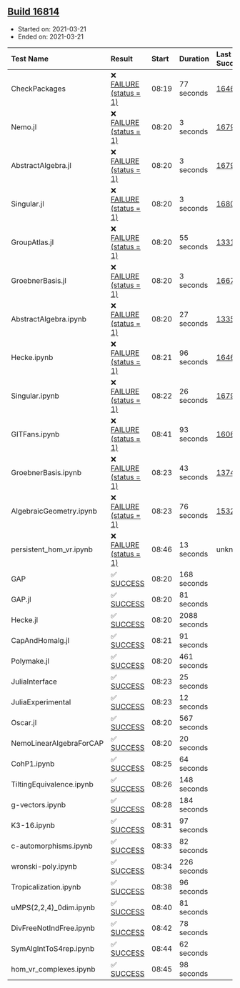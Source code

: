 ## [Build 16814](https://oscarci.mathematik.uni-kl.de/job/oscar/16814/)

* Started on: 2021-03-21
* Ended on: 2021-03-21

| Test Name    | Result | Start | Duration | Last Success | First Failure |
|:-------------|:-------|:------|:---------|:-------------|:--------------|
| CheckPackages | ❌ [FAILURE (status = 1)](https://oscarci.mathematik.uni-kl.de/job/oscar/16814/artifact/logs/build-16814/CheckPackages.log) | 08:19 | 77 seconds | [16463](https://oscarci.mathematik.uni-kl.de/job/oscar/16463/) | [16464](https://oscarci.mathematik.uni-kl.de/job/oscar/16464/) |
| Nemo.jl | ❌ [FAILURE (status = 1)](https://oscarci.mathematik.uni-kl.de/job/oscar/16814/artifact/logs/build-16814/Nemo.jl.log) | 08:20 | 3 seconds | [16793](https://oscarci.mathematik.uni-kl.de/job/oscar/16793/) | [16794](https://oscarci.mathematik.uni-kl.de/job/oscar/16794/) |
| AbstractAlgebra.jl | ❌ [FAILURE (status = 1)](https://oscarci.mathematik.uni-kl.de/job/oscar/16814/artifact/logs/build-16814/AbstractAlgebra.jl.log) | 08:20 | 3 seconds | [16792](https://oscarci.mathematik.uni-kl.de/job/oscar/16792/) | [16793](https://oscarci.mathematik.uni-kl.de/job/oscar/16793/) |
| Singular.jl | ❌ [FAILURE (status = 1)](https://oscarci.mathematik.uni-kl.de/job/oscar/16814/artifact/logs/build-16814/Singular.jl.log) | 08:20 | 3 seconds | [16802](https://oscarci.mathematik.uni-kl.de/job/oscar/16802/) | [16803](https://oscarci.mathematik.uni-kl.de/job/oscar/16803/) |
| GroupAtlas.jl | ❌ [FAILURE (status = 1)](https://oscarci.mathematik.uni-kl.de/job/oscar/16814/artifact/logs/build-16814/GroupAtlas.jl.log) | 08:20 | 55 seconds | [13311](https://oscarci.mathematik.uni-kl.de/job/oscar/13311/) | [13312](https://oscarci.mathematik.uni-kl.de/job/oscar/13312/) |
| GroebnerBasis.jl | ❌ [FAILURE (status = 1)](https://oscarci.mathematik.uni-kl.de/job/oscar/16814/artifact/logs/build-16814/GroebnerBasis.jl.log) | 08:20 | 3 seconds | [16676](https://oscarci.mathematik.uni-kl.de/job/oscar/16676/) | [16677](https://oscarci.mathematik.uni-kl.de/job/oscar/16677/) |
| AbstractAlgebra.ipynb | ❌ [FAILURE (status = 1)](https://oscarci.mathematik.uni-kl.de/job/oscar/16814/artifact/logs/build-16814/AbstractAlgebra.ipynb.log) | 08:20 | 27 seconds | [13355](https://oscarci.mathematik.uni-kl.de/job/oscar/13355/) | [13356](https://oscarci.mathematik.uni-kl.de/job/oscar/13356/) |
| Hecke.ipynb | ❌ [FAILURE (status = 1)](https://oscarci.mathematik.uni-kl.de/job/oscar/16814/artifact/logs/build-16814/Hecke.ipynb.log) | 08:21 | 96 seconds | [16463](https://oscarci.mathematik.uni-kl.de/job/oscar/16463/) | [16464](https://oscarci.mathematik.uni-kl.de/job/oscar/16464/) |
| Singular.ipynb | ❌ [FAILURE (status = 1)](https://oscarci.mathematik.uni-kl.de/job/oscar/16814/artifact/logs/build-16814/Singular.ipynb.log) | 08:22 | 26 seconds | [16793](https://oscarci.mathematik.uni-kl.de/job/oscar/16793/) | [16794](https://oscarci.mathematik.uni-kl.de/job/oscar/16794/) |
| GITFans.ipynb | ❌ [FAILURE (status = 1)](https://oscarci.mathematik.uni-kl.de/job/oscar/16814/artifact/logs/build-16814/GITFans.ipynb.log) | 08:41 | 93 seconds | [16068](https://oscarci.mathematik.uni-kl.de/job/oscar/16068/) | [16069](https://oscarci.mathematik.uni-kl.de/job/oscar/16069/) |
| GroebnerBasis.ipynb | ❌ [FAILURE (status = 1)](https://oscarci.mathematik.uni-kl.de/job/oscar/16814/artifact/logs/build-16814/GroebnerBasis.ipynb.log) | 08:23 | 43 seconds | [13748](https://oscarci.mathematik.uni-kl.de/job/oscar/13748/) | [13749](https://oscarci.mathematik.uni-kl.de/job/oscar/13749/) |
| AlgebraicGeometry.ipynb | ❌ [FAILURE (status = 1)](https://oscarci.mathematik.uni-kl.de/job/oscar/16814/artifact/logs/build-16814/AlgebraicGeometry.ipynb.log) | 08:23 | 76 seconds | [15322](https://oscarci.mathematik.uni-kl.de/job/oscar/15322/) | [15323](https://oscarci.mathematik.uni-kl.de/job/oscar/15323/) |
| persistent_hom_vr.ipynb | ❌ [FAILURE (status = 1)](https://oscarci.mathematik.uni-kl.de/job/oscar/16814/artifact/logs/build-16814/persistent_hom_vr.ipynb.log) | 08:46 | 13 seconds | unknown | unknown |
| GAP | ✅ [SUCCESS](https://oscarci.mathematik.uni-kl.de/job/oscar/16814/artifact/logs/build-16814/GAP.log) | 08:20 | 168 seconds |  |  |
| GAP.jl | ✅ [SUCCESS](https://oscarci.mathematik.uni-kl.de/job/oscar/16814/artifact/logs/build-16814/GAP.jl.log) | 08:20 | 81 seconds |  |  |
| Hecke.jl | ✅ [SUCCESS](https://oscarci.mathematik.uni-kl.de/job/oscar/16814/artifact/logs/build-16814/Hecke.jl.log) | 08:20 | 2088 seconds |  |  |
| CapAndHomalg.jl | ✅ [SUCCESS](https://oscarci.mathematik.uni-kl.de/job/oscar/16814/artifact/logs/build-16814/CapAndHomalg.jl.log) | 08:21 | 91 seconds |  |  |
| Polymake.jl | ✅ [SUCCESS](https://oscarci.mathematik.uni-kl.de/job/oscar/16814/artifact/logs/build-16814/Polymake.jl.log) | 08:20 | 461 seconds |  |  |
| JuliaInterface | ✅ [SUCCESS](https://oscarci.mathematik.uni-kl.de/job/oscar/16814/artifact/logs/build-16814/JuliaInterface.log) | 08:23 | 25 seconds |  |  |
| JuliaExperimental | ✅ [SUCCESS](https://oscarci.mathematik.uni-kl.de/job/oscar/16814/artifact/logs/build-16814/JuliaExperimental.log) | 08:23 | 12 seconds |  |  |
| Oscar.jl | ✅ [SUCCESS](https://oscarci.mathematik.uni-kl.de/job/oscar/16814/artifact/logs/build-16814/Oscar.jl.log) | 08:20 | 567 seconds |  |  |
| NemoLinearAlgebraForCAP | ✅ [SUCCESS](https://oscarci.mathematik.uni-kl.de/job/oscar/16814/artifact/logs/build-16814/NemoLinearAlgebraForCAP.log) | 08:20 | 20 seconds |  |  |
| CohP1.ipynb | ✅ [SUCCESS](https://oscarci.mathematik.uni-kl.de/job/oscar/16814/artifact/logs/build-16814/CohP1.ipynb.log) | 08:25 | 64 seconds |  |  |
| TiltingEquivalence.ipynb | ✅ [SUCCESS](https://oscarci.mathematik.uni-kl.de/job/oscar/16814/artifact/logs/build-16814/TiltingEquivalence.ipynb.log) | 08:26 | 148 seconds |  |  |
| g-vectors.ipynb | ✅ [SUCCESS](https://oscarci.mathematik.uni-kl.de/job/oscar/16814/artifact/logs/build-16814/g-vectors.ipynb.log) | 08:28 | 184 seconds |  |  |
| K3-16.ipynb | ✅ [SUCCESS](https://oscarci.mathematik.uni-kl.de/job/oscar/16814/artifact/logs/build-16814/K3-16.ipynb.log) | 08:31 | 97 seconds |  |  |
| c-automorphisms.ipynb | ✅ [SUCCESS](https://oscarci.mathematik.uni-kl.de/job/oscar/16814/artifact/logs/build-16814/c-automorphisms.ipynb.log) | 08:33 | 82 seconds |  |  |
| wronski-poly.ipynb | ✅ [SUCCESS](https://oscarci.mathematik.uni-kl.de/job/oscar/16814/artifact/logs/build-16814/wronski-poly.ipynb.log) | 08:34 | 226 seconds |  |  |
| Tropicalization.ipynb | ✅ [SUCCESS](https://oscarci.mathematik.uni-kl.de/job/oscar/16814/artifact/logs/build-16814/Tropicalization.ipynb.log) | 08:38 | 96 seconds |  |  |
| uMPS(2,2,4)_0dim.ipynb | ✅ [SUCCESS](https://oscarci.mathematik.uni-kl.de/job/oscar/16814/artifact/logs/build-16814/uMPS-2-2-4-_0dim.ipynb.log) | 08:40 | 81 seconds |  |  |
| DivFreeNotIndFree.ipynb | ✅ [SUCCESS](https://oscarci.mathematik.uni-kl.de/job/oscar/16814/artifact/logs/build-16814/DivFreeNotIndFree.ipynb.log) | 08:42 | 78 seconds |  |  |
| SymAlgIntToS4rep.ipynb | ✅ [SUCCESS](https://oscarci.mathematik.uni-kl.de/job/oscar/16814/artifact/logs/build-16814/SymAlgIntToS4rep.ipynb.log) | 08:44 | 62 seconds |  |  |
| hom_vr_complexes.ipynb | ✅ [SUCCESS](https://oscarci.mathematik.uni-kl.de/job/oscar/16814/artifact/logs/build-16814/hom_vr_complexes.ipynb.log) | 08:45 | 98 seconds |  |  |

